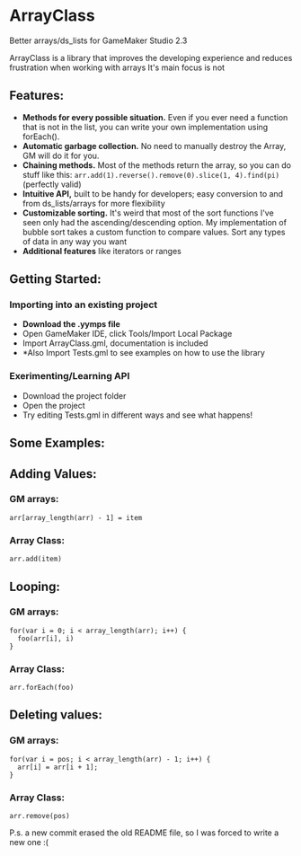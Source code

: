# ArrayClass
Better arrays/ds_lists for GameMaker Studio 2.3

ArrayClass is a library that improves the developing experience and reduces frustration when working with arrays
It's main focus is not 

## Features:

- **Methods for every possible situation.** Even if you ever need a function that is not in the list, you can write your own implementation using forEach().
- **Automatic garbage collection.** No need to manually destroy the Array, GM will do it for you.
- **Chaining methods.** Most of the methods return the array, so you can do stuff like this: `arr.add(1).reverse().remove(0).slice(1, 4).find(pi)` (perfectly valid)
- **Intuitive API,** built to be handy for developers; easy conversion to and from ds_lists/arrays for more flexibility
- **Customizable sorting.** It's weird that most of the sort functions I've seen only had the ascending/descending option. My implementation of bubble sort takes a custom function to compare values. Sort any types of data in any way you want
- **Additional features** like iterators or ranges

## Getting Started:

### Importing into an existing project
- **Download the .yymps file**
- Open GameMaker IDE, click Tools/Import Local Package
- Import ArrayClass.gml, documentation is included
- *Also Import Tests.gml to see examples on how to use the library
### Exerimenting/Learning API
- Download the project folder
- Open the project
- Try editing Tests.gml in different ways and see what happens!



## Some Examples:

## Adding Values:

### GM arrays:
```
arr[array_length(arr) - 1] = item
```
### Array Class:
```
arr.add(item)
```

## Looping:
### GM arrays:
```
for(var i = 0; i < array_length(arr); i++) {
  foo(arr[i], i)
}
```
### Array Class:
```
arr.forEach(foo)
```

## Deleting values:
### GM arrays:
```
for(var i = pos; i < array_length(arr) - 1; i++) {
  arr[i] = arr[i + 1];
}
```
### Array Class:
```
arr.remove(pos)
```



P.s. a new commit erased the old README file, so I was forced to write a new one :(
